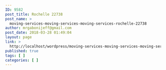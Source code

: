 ```yaml
---
ID: 9582
post_title: Rochelle 22738
post_name: >
  moving-services-moving-services-moving-services-rochelle-22738
author: mrgabonijeff@gmail.com
post_date: 2018-03-28 01:49:04
layout: page
link: >
  http://localhost/wordpress/moving-services-moving-services-moving-services-rochelle-22738/
published: true
tags: [ ]
categories: [ ]
---
```

